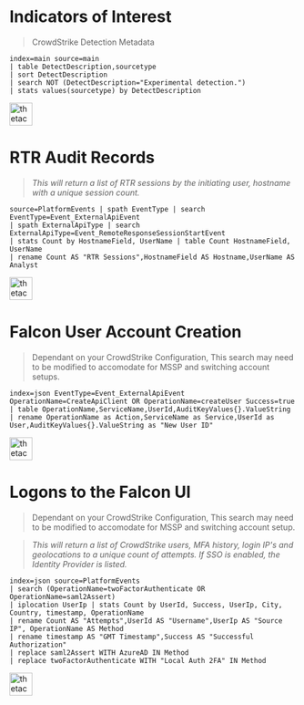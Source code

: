 # Indicators of Interest

> CrowdStrike Detection Metadata

    index=main source=main
    | table DetectDescription,sourcetype
    | sort DetectDescription
    | search NOT (DetectDescription="Experimental detection.")
    | stats values(sourcetype) by DetectDescription     

<a href="https://falcon.crowdstrike.com/eam/en-US/app/eam2/search?q=search%20index%3Dmain%20source%3Dmain%0A%7C%20table%20DetectDescription%2Csourcetype%0A%7C%20sort%20DetectDescription%0A%7C%20search%20NOT%20(DetectDescription%3D%22Experimental%20detection.%22)%0A%7C%20stats%20values(sourcetype)%20by%20DetectDescription&display.page.search.mode=smart&dispatch.sample_ratio=1&earliest=-7d%40h&latest=now&display.page.search.tab=statistics&display.general.type=statistics&display.visualizations.type=mapping&display.visualizations.mapping.type=choropleth&sid=1600166460.17983">
<img border="0" alt="thetacyber-csfalcon-fqlsearch" src="https://csfalcon.thetadev.services/assets/search.png" height="40"></a>

# RTR Audit Records

> _This will return a list of RTR sessions by the initiating user, hostname with a unique session count._

    source=PlatformEvents | spath EventType | search EventType=Event_ExternalApiEvent 
    | spath ExternalApiType | search ExternalApiType=Event_RemoteResponseSessionStartEvent
    | stats Count by HostnameField, UserName | table Count HostnameField, UserName
    | rename Count AS "RTR Sessions",HostnameField AS Hostname,UserName AS Analyst

<a href="https://falcon.crowdstrike.com/investigate/events/en-US/app/eam2/search?q=search%20source%3DPlatformEvents%20%7C%20spath%20EventType%20%7C%20search%20EventType%3DEvent_ExternalApiEvent%20%0A%7C%20spath%20ExternalApiType%20%7C%20search%20ExternalApiType%3DEvent_RemoteResponseSessionStartEvent%0A%7C%20stats%20Count%20by%20HostnameField%2C%20UserName%20%7C%20table%20Count%20HostnameField%2C%20UserName%0A%7C%20rename%20Count%20AS%20%22RTR%20Sessions%22%2CHostnameField%20AS%20Hostname%2CUserName%20AS%20Analyst&display.page.search.mode=verbose&dispatch.sample_ratio=1&earliest=-3d%40h&latest=now&display.page.search.tab=statistics&display.general.type=statistics&sid=1600161458.17855">
<img border="0" alt="thetacyber-csfalcon-fqlsearch" src="https://csfalcon.thetadev.services/assets/search.png" height="40"></a>

# Falcon User Account Creation

> Dependant on your CrowdStrike Configuration, This search may need to be modified to accomodate for MSSP and switching account setups.

    index=json EventType=Event_ExternalApiEvent OperationName=CreateApiClient OR OperationName=createUser Success=true
    | table OperationName,ServiceName,UserId,AuditKeyValues{}.ValueString
    | rename OperationName as Action,ServiceName as Service,UserId as User,AuditKeyValues{}.ValueString as "New User ID"

<a href="https://falcon.crowdstrike.com/investigate/events/en-US/app/eam2/search?q=search%20index%3Djson%20EventType%3DEvent_ExternalApiEvent%20OperationName%3DCreateApiClient%20OR%20OperationName%3DcreateUser%20Success%3Dtrue%0A%7C%20table%20OperationName%2CServiceName%2CUserId%2CAuditKeyValues%7B%7D.ValueString%0A%7C%20rename%20OperationName%20as%20Action%2CServiceName%20as%20Service%2CUserId%20as%20User%2CAuditKeyValues%7B%7D.ValueString%20as%20%22New%20User%20ID%22&display.page.search.mode=verbose&dispatch.sample_ratio=1&earliest=-30d%40d&latest=now&display.page.search.tab=statistics&display.general.type=statistics&sid=1600161173.15377">
<img border="0" alt="thetacyber-csfalcon-fqlsearch" src="https://csfalcon.thetadev.services/assets/search.png" height="40"></a>

# Logons to the Falcon UI 

> Dependant on your CrowdStrike Configuration, This search may need to be modified to accomodate for MSSP and switching account setup.

> _This will return a list of CrowdStrike users, MFA history, login IP's and geolocations to a unique count of attempts. If SSO is enabled, the Identity Provider is listed._

    index=json source=PlatformEvents
    | search (OperationName=twoFactorAuthenticate OR OperationName=saml2Assert)
    | iplocation UserIp | stats Count by UserId, Success, UserIp, City, Country, timestamp, OperationName
    | rename Count AS "Attempts",UserId AS "Username",UserIp AS "Source IP", OperationName AS Method
    | rename timestamp AS "GMT Timestamp",Success AS "Successful Authorization"
    | replace saml2Assert WITH AzureAD IN Method 
    | replace twoFactorAuthenticate WITH "Local Auth 2FA" IN Method

<a href="https://falcon.crowdstrike.com/investigate/events/en-US/app/eam2/search?q=search%20index%3Djson%20source%3DPlatformEvents%0A%7C%20search%20(OperationName%3DtwoFactorAuthenticate%20OR%20OperationName%3Dsaml2Assert)%0A%7C%20iplocation%20UserIp%20%7C%20stats%20Count%20by%20UserId%2C%20Success%2C%20UserIp%2C%20City%2C%20Country%2C%20timestamp%2C%20OperationName%0A%7C%20rename%20Count%20AS%20%22Attempts%22%2CUserId%20AS%20%22Username%22%2CUserIp%20AS%20%22Source%20IP%22%2C%20OperationName%20AS%20Method%0A%7C%20rename%20timestamp%20AS%20%22GMT%20Timestamp%22%2CSuccess%20AS%20%22Successful%20Authorization%22%0A%7C%20replace%20saml2Assert%20WITH%20AzureAD%20IN%20Method%20%0A%7C%20replace%20twoFactorAuthenticate%20WITH%20%22Local%20Auth%202FA%22%20IN%20Method&display.page.search.mode=verbose&dispatch.sample_ratio=1&earliest=-7d%40h&latest=now&display.page.search.tab=statistics&display.general.type=statistics&sid=1600161003.15372">
<img border="0" alt="thetacyber-csfalcon-fqlsearch" src="https://csfalcon.thetadev.services/assets/search.png" height="40"></a>
